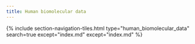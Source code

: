 ```yaml
---
title: Human biomolecular data
---
```


{% include section-navigation-tiles.html type="human_biomolecular_data" search=true except="index.md" except="index.md" %}


